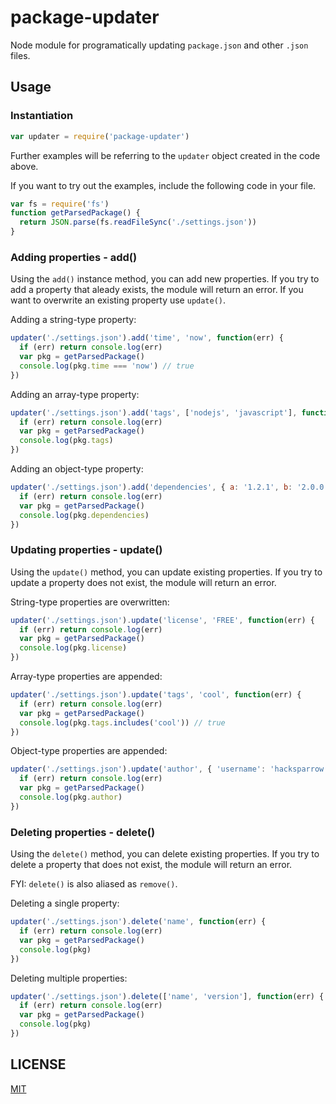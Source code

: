 # package-updater

Node module for programatically updating `package.json` and other `.json` files.

## Usage

### Instantiation

```js
var updater = require('package-updater')
```

Further examples will be referring to the `updater` object created in the code above.

If you want to try out the examples, include the following code in your file.

```js
var fs = require('fs')
function getParsedPackage() {
  return JSON.parse(fs.readFileSync('./settings.json'))
}
```

### Adding properties - add()

Using the `add()` instance method, you can add new properties. If you try to add a property that aleady exists, the module will return an error. If you want to overwrite an existing property use `update()`.

Adding a string-type property:

```js
updater('./settings.json').add('time', 'now', function(err) {
  if (err) return console.log(err)
  var pkg = getParsedPackage()
  console.log(pkg.time === 'now') // true
})
```

Adding an array-type property:

```js
updater('./settings.json').add('tags', ['nodejs', 'javascript'], function(err) {
  if (err) return console.log(err)
  var pkg = getParsedPackage()
  console.log(pkg.tags)
})
```

Adding an object-type property:

```js
updater('./settings.json').add('dependencies', { a: '1.2.1', b: '2.0.0'}, function(err) {
  if (err) return console.log(err)
  var pkg = getParsedPackage()
  console.log(pkg.dependencies)
})
```

### Updating properties - update()

Using the `update()` method, you can update existing properties. If you try to update a property does not exist, the module will return an error.

String-type properties are overwritten:

```js
updater('./settings.json').update('license', 'FREE', function(err) {
  if (err) return console.log(err)
  var pkg = getParsedPackage()
  console.log(pkg.license)
})
```

Array-type properties are appended:

```js
updater('./settings.json').update('tags', 'cool', function(err) {
  if (err) return console.log(err)
  var pkg = getParsedPackage()
  console.log(pkg.tags.includes('cool')) // true
})
```

Object-type properties are appended:

```js
updater('./settings.json').update('author', { 'username': 'hacksparrow' }, function(err) {
  if (err) return console.log(err)
  var pkg = getParsedPackage()
  console.log(pkg.author)
})
```

### Deleting properties - delete()

Using the `delete()` method, you can delete existing properties. If you try to delete a property that does not exist, the module will return an error.

FYI: `delete()` is also aliased as `remove()`.

Deleting a single property:

```js
updater('./settings.json').delete('name', function(err) {
  if (err) return console.log(err)
  var pkg = getParsedPackage()
  console.log(pkg)
})
```

Deleting multiple properties:

```js
updater('./settings.json').delete(['name', 'version'], function(err) {
  if (err) return console.log(err)
  var pkg = getParsedPackage()
  console.log(pkg)
})
```

## LICENSE

[MIT](LICENSE)
